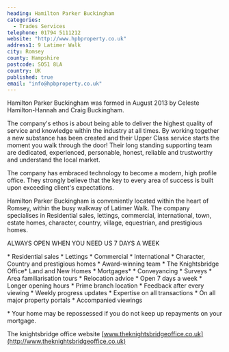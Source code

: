 ```yaml
---
heading: Hamilton Parker Buckingham
categories:
  - Trades Services
telephone: 01794 5111212
website: "http://www.hpbproperty.co.uk"
address1: 9 Latimer Walk
city: Romsey
county: Hampshire
postcode: SO51 8LA
country: UK
published: true
email: "info@hpbproperty.co.uk"
---
```



Hamilton Parker Buckingham was formed in August 2013 by Celeste Hamilton-Hannah and Craig Buckingham.

The company's ethos is about being able to deliver the highest quality of service and knowledge within the industry at all times. By working together a new substance has been created and their Upper Class service starts the moment you walk through the door! Their long standing supporting team are dedicated, experienced, personable, honest, reliable and trustworthy and understand the local market.

The company has embraced technology to become a modern, high profile office. They strongly believe that the key to every area of success is built upon exceeding client's expectations.

Hamilton Parker Buckingham is conveniently located within the heart of Romsey, within the busy walkway of Latimer Walk. The company specialises in Residential sales, lettings, commercial, international, town, estate homes, character, country, village, equestrian, and prestigious homes.

ALWAYS OPEN WHEN YOU NEED US 7 DAYS A WEEK

\* Residential sales \* Lettings \* Commercial \* International \* Character, Country and prestigious homes \* Award-winning team \* The Knightsbridge Office\* Land and New Homes \* Mortgages\* \* Conveyancing \* Surveys \* Area familiarisation tours \* Relocation advice \* Open 7 days a week \* Longer opening hours \* Prime branch location \* Feedback after every viewing \* Weekly progress updates \* Expertise on all transactions \* On all major property portals \* Accompanied viewings

\* Your home may be repossessed if you do not keep up repayments on your mortgage.

The knightsbridge office website [www.theknightsbridgeoffice.co.uk](http://www.theknightsbridgeoffice.co.uk)
